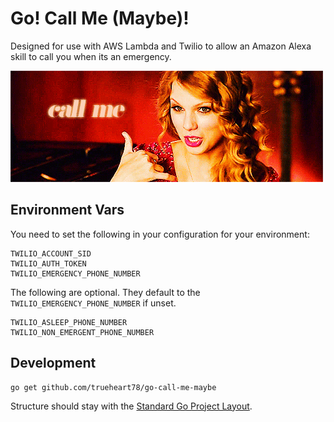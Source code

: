 # Go! Call Me (Maybe)!

Designed for use with AWS Lambda and Twilio to allow an Amazon Alexa skill to call you when its
an emergency.

![Taylor Swift - Call Me](assets/taylor-swift-call-me.gif)

## Environment Vars

You need to set the following in your configuration for your environment:

```
TWILIO_ACCOUNT_SID
TWILIO_AUTH_TOKEN
TWILIO_EMERGENCY_PHONE_NUMBER
```

The following are optional. They default to the `TWILIO_EMERGENCY_PHONE_NUMBER` if unset.

```
TWILIO_ASLEEP_PHONE_NUMBER
TWILIO_NON_EMERGENT_PHONE_NUMBER
```

## Development

```
go get github.com/trueheart78/go-call-me-maybe
```

Structure should stay with the [Standard Go Project Layout](https://github.com/golang-standards/project-layout).

